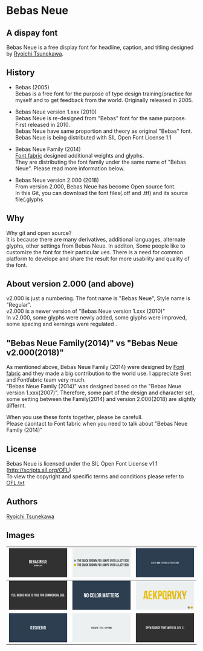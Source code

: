 # Bebas Neue

## A dispay font

Bebas Neue is a free display font for headline, caption, and titling designed by [Ryoichi Tsunekawa](http://dharmatype.com).   


## History

*  Bebas (2005)  
Bebas is a free font for the purpose of type design training/practice for myself and to get feedback from the world. Originally released in 2005.


* Bebas Neue version 1.xxx (2010)  
Bebas Neue is re-designed from "Bebas" font for the same purpose. First released in 2010.  
Bebas Neue have same proportion and theory as original "Bebas" font.  
Bebas Neue is being distributed with SIL Open Font License 1.1   


* Bebas Neue Family (2014)  
[Font fabric](http://www.fontfabric.com/bebas-neue/) designed additional weights and glyphs.  
They are distributing the font family under the same name of "Bebas Neue". Please read more information below.  


* Bebas Neue version 2.000 (2018)  
From version 2.000, Bebas Neue has become Open source font.  
In this Git, you can download the font files(.otf and .ttf) and its source file(.glyphs

## Why
Why git and open source?  
It is because there are many derivatives, additional languages, alternate glyphs, other settings from Bebas Neue. In additon, Some people like to customize the font for their particular ues.
There is a need for common platform to develope and share the result for more usability and quality of the font.


## About version 2.000 (and above)
v2.000 is just a numbering. The font name is "Bebas Neue", Style name is "Regular".  
v2.000 is a newer version of "Bebas Neue version 1.xxx (2010)"  
In v2.000, some glyphs were newly added, some glyphs were improved, some spacing and kernings were regulated .   


## "Bebas Neue Family(2014)" vs "Bebas Neue v2.000(2018)"
As mentioned above, Bebas Neue Family (2014) were designed by [Font fabric](http://www.fontfabric.com/bebas-neue/) and they made a big contribution to the world use. I appreciate Svet and Fontfabric team very much.  
"Bebas Neue Family (2014)" was designed based on the "Bebas Neue version 1.xxx(2007)". Therefore, some part of the design and character set, some setting between the Family(2014) and version 2.000(2018) are slightly differnt.  


When you use these fonts together, please be carefull.  
Please caontact to Font fabric when you need to talk about "Bebas Neue Family (2014)"


## License

Bebas Neue is licensed under the SIL Open Font License v1.1 (<http://scripts.sil.org/OFL>)  
To view the copyright and specific terms and conditions please refer to [OFL.txt](https://github.com/dharmatype/Sometype-Mono/blob/master/OFL.txt)

## Authors

[Ryoichi Tsunekawa](http://dharmatype.com)  


## Images

![/documents/img/BebasNeue_001.png](/documents/img/BebasNeue_001.png)|![/documents/img/BebasNeue_002.png](/documents/img/BebasNeue_002.png)|![/documents/img/BebasNeue_008.png](/documents/img/BebasNeue_008.png)
----|---- |----
![/documents/img/BebasNeue_005.png](/documents/img/BebasNeue_005.png)|![/documents/img/BebasNeue_006.png](/documents/img/BebasNeue_006.png)|![/documents/img/BebasNeue_003.png](/documents/img/BebasNeue_003.png)
![/documents/img/BebasNeue_007.png](/documents/img/BebasNeue_007.png)|![/documents/img/BebasNeue_009.png](/documents/img/BebasNeue_009.png)|![/documents/img/BebasNeue_004.png](/documents/img/BebasNeue_004.png)
